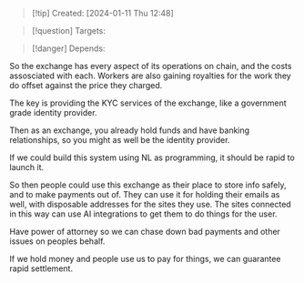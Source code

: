 
>[!tip] Created: [2024-01-11 Thu 12:48]

>[!question] Targets: 

>[!danger] Depends: 

So the exchange has every aspect of its operations on chain, and the costs assosciated with each.  Workers are also gaining royalties for the work they do offset against the price they charged.

The key is providing the KYC services of the exchange, like a government grade identity provider.

Then as an exchange, you already hold funds and have banking relationships, so you might as well be the identity provider.

If we could build this system using NL as programming, it should be rapid to launch it.

So then people could use this exchange as their place to store info safely, and to make payments out of.  They can use it for holding their emails as well, with disposable addresses for the sites they use.  The sites connected in this way can use AI integrations to get them to do things for the user.

Have power of attorney so we can chase down bad payments and other issues on peoples behalf.

If we hold money and people use us to pay for things, we can guarantee rapid settlement.